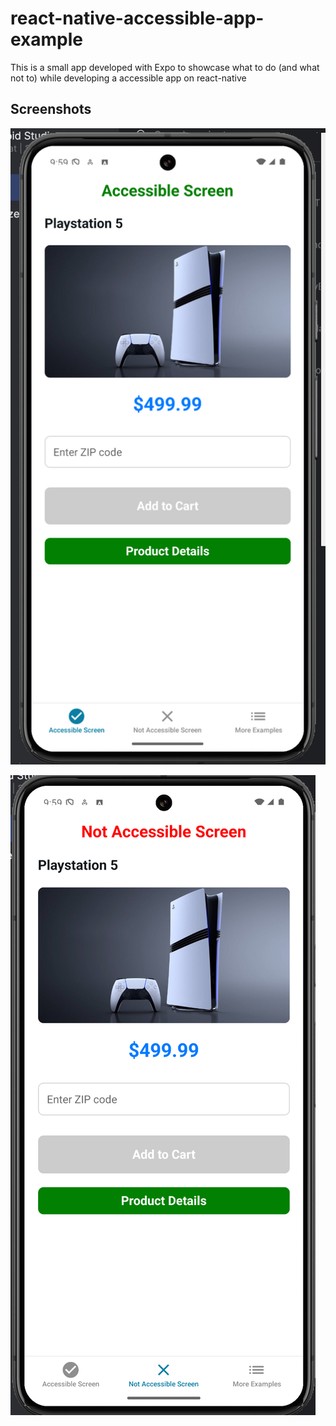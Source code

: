# react-native-accessible-app-example
This is a small app developed with Expo to showcase what to do (and what not to) while developing a accessible app on react-native

## Screenshots

![Accessible](./assets/images/Screenshot%202025-07-07%20at%2009.59.13.png)

![Not Accessible](./assets/images/Screenshot%202025-07-07%20at%2009.59.23.png)

